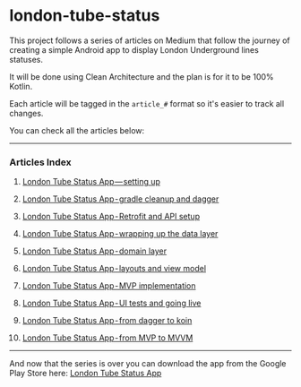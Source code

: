 # london-tube-status

This project follows a series of articles on Medium that follow the journey of creating a simple Android app to display London Underground lines statuses.

It will be done using Clean Architecture and the plan is for it to be 100% Kotlin.

Each article will be tagged in the ``article_#`` format so it's easier to track all changes.

You can check all the articles below:

----

### Articles Index
1. [London Tube Status App — setting up](https://medium.com/@jcmsalves/london-tube-status-app-setting-up-d96149d0504b "London Tube Status App — setting up")

2. [London Tube Status App - gradle cleanup and dagger](https://medium.com/@jcmsalves/london-tube-status-app-gradle-cleanup-and-dagger-176d1e307778 "London Tube Status App - gradle cleanup and dagger")

3. [London Tube Status App - Retrofit and API setup](https://medium.com/@jcmsalves/london-tube-status-app-api-setup-b93e10dd64a "London Tube Status App - Retrofit and API setup")

4. [London Tube Status App - wrapping up the data layer](https://medium.com/@jcmsalves/london-tube-status-app-wrapping-up-the-data-layer-a2288487c209 "London Tube Status App - wrapping up the data layer")

5. [London Tube Status App - domain layer](https://medium.com/@jcmsalves/london-tube-status-app-domain-layer-711eddf4e572 "London Tube Status App - domain layer")

6. [London Tube Status App - layouts and view model](https://medium.com/@jcmsalves/london-tube-status-app-presentation-layer-aa91d6665114 "London Tube Status App - layouts and view model")

7. [London Tube Status App - MVP implementation](https://medium.com/@jcmsalves/london-tube-status-app-mvp-implementation-a5b73aa70a48 "London Tube Status App - MVP implementation")

8. [London Tube Status App - UI tests and going live](https://medium.com/@jcmsalves/london-tube-status-app-ui-tests-and-going-live-7b9ca16c4c7a "London Tube Status App - UI tests and going live")

9. [London Tube Status App - from dagger to koin](https://medium.com/@jcmsalves/london-tube-status-app-from-dagger-to-koin-17f96dbf8e0b "London Tube Status App - from dagger to koin")

10. [London Tube Status App - from MVP to MVVM](https://medium.com/@jcmsalves/london-tube-status-app-from-mvp-to-mvvm-2bf73fb3da47 "London Tube Status App - from MVP to MVVM")

----

And now that the series is over you can download the app from the Google Play Store here:
[London Tube Status App](https://play.google.com/store/apps/details?id=com.jcmsalves.londontubestatus "London Tube Status App")
